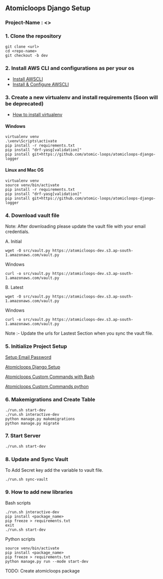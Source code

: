 ## Atomicloops Django Setup

### Project-Name : <>

### 1. Clone the repository

```
git clone <url>
cd <repo-name>
git checkout -b dev
```

### 2. Install AWS CLI and configurations as per your os

- [Install AWSCLI](https://docs.aws.amazon.com/cli/latest/userguide/getting-started-install.html)
- [Install & Configure AWSCLI](https://medium.com/analytics-vidhya/configure-aws-cli-and-execute-commands-fc16a17b0aa2)

### 3. Create a new virtualenv and install requirements (Soon will be deprecated)

- [How to install virtualenv](./docs/Install%20Virtaulenv.pdf)

#### Windows

```
virtualenv venv
.\venv\Scripts\activate
pip install -r requirements.txt
pip install "drf-yasg[validation]"
pip install git+https://github.com/atomic-loops/atomicloops-django-logger
```

#### Linux and Mac OS

```
virtualenv venv
source venv/bin/activate
pip install -r requirements.txt
pip install "drf-yasg[validation]"
pip install git+https://github.com/atomic-loops/atomicloops-django-logger
```

### 4. Download vault file
Note: After downloading please update the vault file with your email credentials.


A. Initial
```
wget -O src/vault.py https://atomicloops-dev.s3.ap-south-1.amazonaws.com/vault.py
```

Windows

```
curl -o src/vault.py https://atomicloops-dev.s3.ap-south-1.amazonaws.com/vault.py
```

B. Latest

```
wget -O src/vault.py https://atomicloops-dev.s3.ap-south-1.amazonaws.com/vault.py
```

Windows

```
curl -o src/vault.py https://atomicloops-dev.s3.ap-south-1.amazonaws.com/vault.py
```

Note :- Update the urls for Lastest Section when you sync the vault file.

### 5. Initialize Project Setup

[Setup Email Password](http://165.232.181.62/books/backend-development/page/generate-password-for-automated-e-mail)

[Atomicloops Django Setup](./docs/ProjectSetup.pdf)

[Atomicloops Custom Commands with Bash](http://165.232.181.62/books/backend-development/page/django-atomicloops-commands-bash)

[Atomicloops Custom Commands python](https://drive.google.com/file/d/1dKK_Eo-7OAAFYTrEtS_N5pQGDLK06Y-a/view?usp=share_link)

### 6. Makemigrations and Create Table

```
./run.sh start-dev
./run.sh interactive-dev
python manage.py makemigrations
python manage.py migrate
```

### 7. Start Server

```sh
./run.sh start-dev
```

### 8. Update and Sync Vault

To Add Secret key add the variable to vault file.

```
./run.sh sync-vault
```

### 9. How to add new libraries
Bash scripts
```
./run.sh interactive-dev
pip install <package_name>
pip freeze > requirements.txt
exit
./run.sh start-dev
```
Python scripts
```
source venv/bin/activate
pip install <package_name>
pip freeze > requirements.txt
python manage.py run --mode start-dev
```

TODO:
Create atomicloops package
